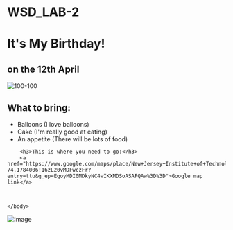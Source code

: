# WSD_LAB-2
<!Doctype html>
<html lang="en">
    <head>
        <meta charset="UTFF-8">
        <meta name="viewport" content="width=device-width, initial-scale=1.0">
        <title>Chandrashekhar Deginal</title>
       <h1>It's My Birthday!</h1>
        <h2>on the 12th April</h2>
        <img src="/Users/chandrashekhardeginal/Downloads/bg.jpg" alt="100-100">
        <br>
    </head>
    <body>
        <h2>What to bring:</h2>
        <ul>
            <li>Balloons (I love balloons)</li>
            <li>Cake (I'm really good at eating)</li>
            <li>An appetite (There will be lots of food)</li>
        </ul>
    
        <h3>This is where you need to go:</h3>
        <a href="https://www.google.com/maps/place/New+Jersey+Institute+of+Technology/@40.7424299,-74.1809755,17z/data=!3m1!4b1!4m6!3m5!1s0x89c2537d98c396f9:0xb97c287a2ef95f43!8m2!3d40.7424259!4d-74.1784006!16zL20vMDFwczFr?entry=ttu&g_ep=EgoyMDI0MDkyNC4wIKXMDSoASAFQAw%3D%3D">Google map link</a>
        

        
    </body>
</html>

![image](https://github.com/user-attachments/assets/674169eb-6845-41ff-aa7f-c719e55a4cbf)
